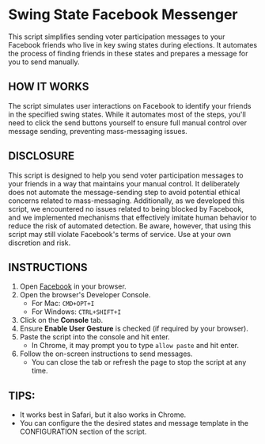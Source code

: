 # Swing State Facebook Messenger

This script simplifies sending voter participation messages to your Facebook friends who live in key swing states during elections. It automates the process of finding friends in these states and prepares a message for you to send manually.

## HOW IT WORKS
The script simulates user interactions on Facebook to identify your friends in the specified swing states. While it automates most of the steps, you'll need to click the send buttons yourself to ensure full manual control over message sending, preventing mass-messaging issues.

## DISCLOSURE
This script is designed to help you send voter participation messages to your friends in a way that maintains your manual control. It deliberately does not automate the message-sending step to avoid potential ethical concerns related to mass-messaging. Additionally, as we developed this script, we encountered no issues related to being blocked by Facebook, and we implemented mechanisms that effectively imitate human behavior to reduce the risk of automated detection. Be aware, however, that using this script may still violate Facebook's terms of service. Use at your own discretion and risk.

## INSTRUCTIONS
1. Open [Facebook](https://www.facebook.com) in your browser.
2. Open the browser's Developer Console.
   - For Mac: `CMD+OPT+I`
   - For Windows: `CTRL+SHIFT+I`
3. Click on the **Console** tab.
4. Ensure **Enable User Gesture** is checked (if required by your browser).
5. Paste the script into the console and hit enter.
   - In Chrome, it may prompt you to type `allow paste` and hit enter.
6. Follow the on-screen instructions to send messages.
   - You can close the tab or refresh the page to stop the script at any time.

## TIPS:
- It works best in Safari, but it also works in Chrome.
- You can configure the the desired states and  message template in the CONFIGURATION section of the script.
